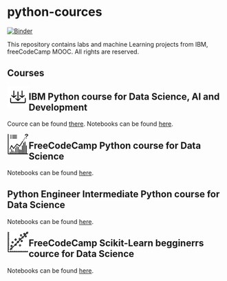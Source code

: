 # python-cources


[![Binder](https://mybinder.org/badge_logo.svg)](https://mybinder.org/v2/gh/olgaklischuk/python-cource.git/HEAD)

This repository contains labs and machine Learning projects from IBM, freeCodeCamp MOOC.
All rights are reserved.

## Courses

<img src="IBM%20DS%20cource/ibm-learn.svg" width=50 height=50 align="left">

## IBM Python course for Data Science, AI and Development
Cource can be found [there](https://www.coursera.org/learn/python-for-applied-data-science-ai/home/welcome). Notebooks can be found [here](https://github.com/olgaklischuk/python-cource/tree/main/IBM%20DS%20cource).


<img src="freeCodeCamp_Python_for_Data_Science/python-learn.svg" width=50 height=50 align="left">

## FreeCodeCamp Python course for Data Science
Notebooks can be found [here](https://github.com/olgaklischuk/python-cource/tree/main/freeCodeCamp_Python_for_Data_Science).

## Python Engineer Intermediate Python course for Data Science
Notebooks can be found [here](https://github.com/olgaklischuk/python-cource/tree/main/Advanced_Python).

<img src="scikit-learn/scikit-learn.svg" width=50 height=50 align="left">

## FreeCodeCamp Scikit-Learn begginerrs cource for Data Science
Notebooks can be found [here](https://github.com/olgaklischuk/python-cource/tree/main/scikit-learn).



